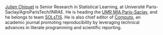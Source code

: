 
<br/>

<a href="https://jchiquet.github.io">Julien Chiquet</a> is Senior Research in Statistical Learning, at Université Paris-Saclay/AgroParisTech/INRAE. He is heading the [UMR MIA Paris-Saclay](https://mia-ps.inrae.fr/), and he belongs to team [SOLsTIS](https://mia-ps.inrae.fr/solstis). He is also chief editor of [Computo](https://computo.sfds.fr), an academic journal promoting reproducibility  by leveraging technical advances in literate programming and scientific reporting.

<a href="https://orcid.org/0000-0002-3629-3429" title="ORCID"><i class="ai ai-orcid"></i></a>
<a href="https://scholar.google.com/citations?user=FM2gRsYAAAAJ" title="Google Scholar"><i class="ai ai-google-scholar"></i></a>
<a href="https://github.com/jchiquet" title="GitHub"><i class="fab fa-github"></i></a>
<a rel="me" href="https://mastodon.xyz/@computo@mathstodon.xyz" title="Mastodon"><i class="fab fa-mastodon"></i></a>
<a href="https://jchiquet.github.io" title="Work"><i class="fas fa-briefcase"></i></a>
